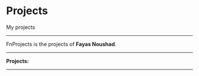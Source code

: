 # Projects

My projects

---

FnProjects is the projects of **Fayas Noushad**.

---

**Projects:**

---
